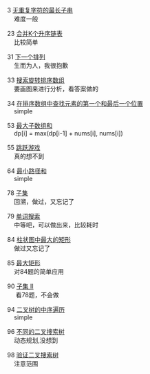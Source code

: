 3 [无重复字符的最长子串](https://leetcode.cn/problems/longest-substring-without-repeating-characters/)  
&nbsp;&nbsp;&nbsp;&nbsp;难度一般

23 [合并K个升序链表](https://leetcode.cn/problems/merge-k-sorted-lists/)  
&nbsp;&nbsp;&nbsp;&nbsp;比较简单

31 [下一个排列](https://leetcode.cn/problems/next-permutation/)  
&nbsp;&nbsp;&nbsp;&nbsp;生而为人，我很抱歉

33 [搜索旋转排序数组](https://leetcode.cn/problems/search-in-rotated-sorted-array/)  
&nbsp;&nbsp;&nbsp;&nbsp;要画图来进行分析，看答案做的

34 [在排序数组中查找元素的第一个和最后一个位置](https://leetcode.cn/problems/find-first-and-last-position-of-element-in-sorted-array/)  
&nbsp;&nbsp;&nbsp;&nbsp;simple

53 [最大子数组和](https://leetcode.cn/problems/maximum-subarray/)  
&nbsp;&nbsp;&nbsp;&nbsp;dp[i] = max(dp[i-1] + nums[i], nums[i])

55 [跳跃游戏](https://leetcode.cn/problems/jump-game/)  
&nbsp;&nbsp;&nbsp;&nbsp;真的想不到

64 [最小路径和](https://leetcode.cn/problems/minimum-path-sum/)  
&nbsp;&nbsp;&nbsp;&nbsp;simple

78 [子集](https://leetcode.cn/problems/subsets/)  
&nbsp;&nbsp;&nbsp;&nbsp;回溯，做过，又忘记了

79 [单词搜索](https://leetcode.cn/problems/word-search/)  
&nbsp;&nbsp;&nbsp;&nbsp;中等吧，可以做出来，比较耗时

84 [柱状图中最大的矩形](https://leetcode.cn/problems/largest-rectangle-in-histogram/)  
&nbsp;&nbsp;&nbsp;&nbsp;做过又忘记了

85 [最大矩形](https://leetcode.cn/problems/maximal-rectangle/)  
&nbsp;&nbsp;&nbsp;&nbsp;对84题的简单应用

90 [子集 II](https://leetcode.cn/problems/subsets-ii/)  
&nbsp;&nbsp;&nbsp;&nbsp; 看78题，不会做

94 [二叉树的中序遍历](https://leetcode.cn/problems/binary-tree-inorder-traversal/)  
&nbsp;&nbsp;&nbsp;&nbsp;simple

96 [不同的二叉搜索树](https://leetcode.cn/problems/unique-binary-search-trees/)  
&nbsp;&nbsp;&nbsp;&nbsp;动态规划,没想到

98 [验证二叉搜索树](https://leetcode.cn/problems/validate-binary-search-tree/)  
&nbsp;&nbsp;&nbsp;&nbsp;注意范围